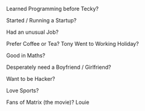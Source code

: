 Learned Programming before Tecky?

Started / Running a Startup?

Had an unusual Job?

Prefer Coffee or Tea?
Tony
Went to Working Holiday?

Good in Maths?

Desperately need a Boyfriend / Girlfriend?

Want to be Hacker?

Love Sports?

Fans of Matrix (the movie)?
Louie